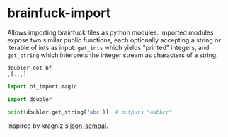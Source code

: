 # brainfuck-import
Allows importing brainfuck files as python modules. Imported modules expose two similar public functions, each optionally accepting
a string or iterable of ints as input: `get_ints` which yields "printed" integers, and `get_string` which interprets the integer stream
as characters of a string.

```brainfuck
doubler dot bf
,[..,]
```

```python
import bf_import.magic

import doubler

print(doubler.get_string('abc'))  # outputs "aabbcc"
```


Inspired by kragniz's [json-sempai](https://github.com/kragniz/json-sempai).
